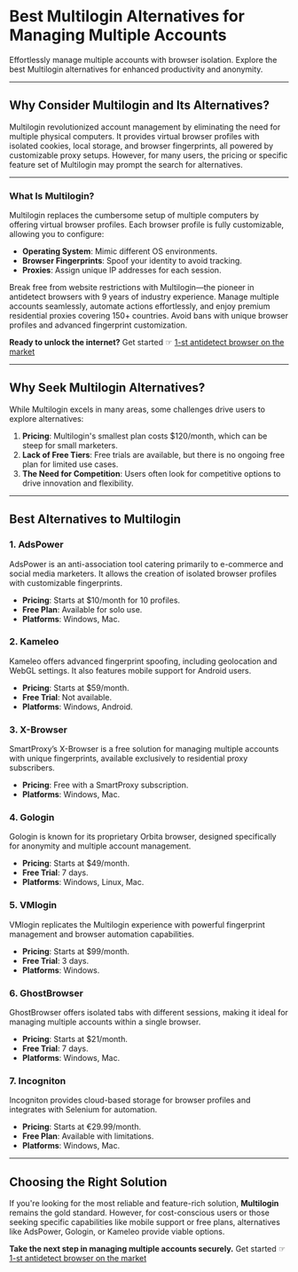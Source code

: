 # Best Multilogin Alternatives for Managing Multiple Accounts

Effortlessly manage multiple accounts with browser isolation. Explore the best Multilogin alternatives for enhanced productivity and anonymity.

---

## Why Consider Multilogin and Its Alternatives?

Multilogin revolutionized account management by eliminating the need for multiple physical computers. It provides virtual browser profiles with isolated cookies, local storage, and browser fingerprints, all powered by customizable proxy setups. However, for many users, the pricing or specific feature set of Multilogin may prompt the search for alternatives.

---

### What Is Multilogin?

Multilogin replaces the cumbersome setup of multiple computers by offering virtual browser profiles. Each browser profile is fully customizable, allowing you to configure:

- **Operating System**: Mimic different OS environments.
- **Browser Fingerprints**: Spoof your identity to avoid tracking.
- **Proxies**: Assign unique IP addresses for each session.

Break free from website restrictions with Multilogin—the pioneer in antidetect browsers with 9 years of industry experience. Manage multiple accounts seamlessly, automate actions effortlessly, and enjoy premium residential proxies covering 150+ countries. Avoid bans with unique browser profiles and advanced fingerprint customization.

**Ready to unlock the internet?** Get started ☞ [1-st antidetect browser on the market](https://bit.ly/multIlogin)

---

## Why Seek Multilogin Alternatives?

While Multilogin excels in many areas, some challenges drive users to explore alternatives:

1. **Pricing**: Multilogin's smallest plan costs $120/month, which can be steep for small marketers.
2. **Lack of Free Tiers**: Free trials are available, but there is no ongoing free plan for limited use cases.
3. **The Need for Competition**: Users often look for competitive options to drive innovation and flexibility.

---

## Best Alternatives to Multilogin

### 1. **AdsPower**
AdsPower is an anti-association tool catering primarily to e-commerce and social media marketers. It allows the creation of isolated browser profiles with customizable fingerprints.

- **Pricing**: Starts at $10/month for 10 profiles.
- **Free Plan**: Available for solo use.
- **Platforms**: Windows, Mac.

### 2. **Kameleo**
Kameleo offers advanced fingerprint spoofing, including geolocation and WebGL settings. It also features mobile support for Android users.

- **Pricing**: Starts at $59/month.
- **Free Trial**: Not available.
- **Platforms**: Windows, Android.

### 3. **X-Browser**
SmartProxy’s X-Browser is a free solution for managing multiple accounts with unique fingerprints, available exclusively to residential proxy subscribers.

- **Pricing**: Free with a SmartProxy subscription.
- **Platforms**: Windows, Mac.

### 4. **Gologin**
Gologin is known for its proprietary Orbita browser, designed specifically for anonymity and multiple account management.

- **Pricing**: Starts at $49/month.
- **Free Trial**: 7 days.
- **Platforms**: Windows, Linux, Mac.

### 5. **VMlogin**
VMlogin replicates the Multilogin experience with powerful fingerprint management and browser automation capabilities.

- **Pricing**: Starts at $99/month.
- **Free Trial**: 3 days.
- **Platforms**: Windows.

### 6. **GhostBrowser**
GhostBrowser offers isolated tabs with different sessions, making it ideal for managing multiple accounts within a single browser.

- **Pricing**: Starts at $21/month.
- **Free Trial**: 7 days.
- **Platforms**: Windows, Mac.

### 7. **Incogniton**
Incogniton provides cloud-based storage for browser profiles and integrates with Selenium for automation.

- **Pricing**: Starts at €29.99/month.
- **Free Plan**: Available with limitations.
- **Platforms**: Windows, Mac.

---

## Choosing the Right Solution

If you're looking for the most reliable and feature-rich solution, **Multilogin** remains the gold standard. However, for cost-conscious users or those seeking specific capabilities like mobile support or free plans, alternatives like AdsPower, Gologin, or Kameleo provide viable options.

**Take the next step in managing multiple accounts securely.** Get started ☞ [1-st antidetect browser on the market](https://bit.ly/multIlogin)
